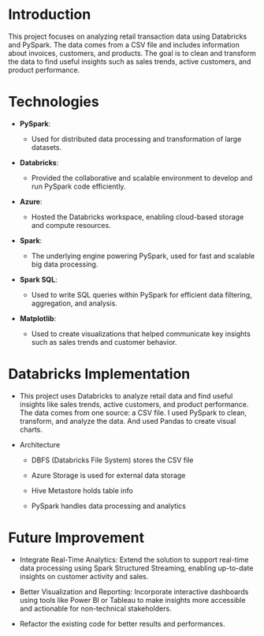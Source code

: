 # Introduction

This project focuses on analyzing retail transaction data using Databricks and PySpark. The data comes from a CSV file and includes information about invoices, customers, and products. The goal is to clean and transform the data to find useful insights such as sales trends, active customers, and product performance.

# Technologies

- **PySpark**: 
    - Used for distributed data processing and transformation of large datasets.

- **Databricks**: 
    - Provided the collaborative and scalable environment to develop and run PySpark code efficiently.

- **Azure**: 
    - Hosted the Databricks workspace, enabling cloud-based storage and compute resources.

- **Spark**: 
    - The underlying engine powering PySpark, used for fast and scalable big data processing.

- **Spark SQL**: 
    - Used to write SQL queries within PySpark for efficient data filtering, aggregation, and analysis.

- **Matplotlib**: 
    - Used to create visualizations that helped communicate key insights such as sales trends and customer behavior.

# Databricks Implementation
- This project uses Databricks to analyze retail data and find useful insights like sales trends, active customers, and product performance. The data comes from one source: a CSV file. I used PySpark to clean, transform, and analyze the data. And used Pandas to create visual charts.

- Architecture 
    - DBFS (Databricks File System) stores the CSV file

    - Azure Storage is used for external data storage

    - Hive Metastore holds table info

    - PySpark handles data processing and analytics


# Future Improvement
- Integrate Real-Time Analytics: Extend the solution to support real-time data processing using Spark Structured Streaming, enabling up-to-date insights on customer activity and sales.

- Better Visualization and Reporting: Incorporate interactive dashboards using tools like Power BI or Tableau to make insights more accessible and actionable for non-technical stakeholders.

- Refactor the existing code for better results and performances.